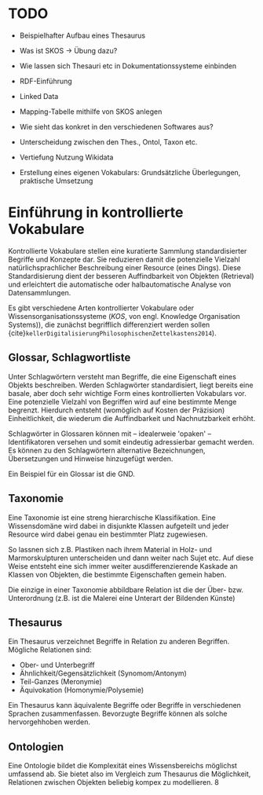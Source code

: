 # TODO

- Beispielhafter Aufbau eines Thesaurus
- Was ist SKOS -> Übung dazu?
- Wie lassen sich Thesauri etc in Dokumentationssysteme einbinden
- RDF-Einführung
- Linked Data

- Mapping-Tabelle mithilfe von SKOS anlegen
- Wie sieht das konkret in den verschiedenen Softwares aus?
- Unterscheidung zwischen den Thes., Ontol, Taxon etc.

- Vertiefung Nutzung Wikidata

- Erstellung eines eigenen Vokabulars: Grundsätzliche Überlegungen, praktische Umsetzung

# Einführung in kontrollierte Vokabulare

Kontrollierte Vokabulare stellen eine kuratierte Sammlung standardisierter Begriffe und Konzepte dar.
Sie reduzieren damit die potenzielle Vielzahl natürlichsprachlicher Beschreibung einer Resource (eines Dings).
Diese Standardisierung dient der besseren Auffindbarkeit von Objekten (Retrieval) und erleichtert die automatische oder halbautomatische Analyse von Datensammlungen.


Es gibt verschiedene Arten kontrollierter Vokabulare oder Wissensorganisationssysteme (*KOS*, von engl. Knowledge Organisation Systems)), die zunächst begrifflich differenziert werden sollen {cite}`kellerDigitalisierungPhilosophischenZettelkastens2014`).

## Glossar, Schlagwortliste

Unter Schlagwörtern versteht man Begriffe, die eine Eigenschaft eines Objekts beschreiben.
Werden Schlagwörter standardisiert, liegt bereits eine basale, aber doch sehr wichtige Form eines kontrollierten Vokabulars vor.
Eine potenzielle Vielzahl von Begriffen wird auf eine bestimmte Menge begrenzt.
Hierdurch entsteht (womöglich auf Kosten der Präzision) Einheitlichkeit, die wiederum die Auffindbarkeit und Nachnutzbarkeit erhöht.

Schlagwörter in Glossaren können mit – idealerweie 'opaken' – Identifikatoren versehen und somit eindeutig adressierbar gemacht werden.
Es können zu den Schlagwörtern alternative Bezeichnungen, Übersetzungen und Hinweise hinzugefügt werden.

Ein Beispiel für ein Glossar ist die GND.


## Taxonomie

Eine Taxonomie ist eine streng hierarchische Klassifikation.
Eine Wissensdomäne wird dabei in disjunkte Klassen aufgeteilt und jeder Resource wird dabei genau ein bestimmter Platz zugewiesen.

So lassnen sich z.B. Plastiken nach ihrem Material in Holz- und Marmorskulpturen unterscheiden und dann weiter nach Sujet etc.
Auf diese Weise entsteht eine sich immer weiter ausdifferenzierende Kaskade an Klassen von Objekten, die bestimmte Eigenschaften gemein haben.

Die einzige in einer Taxonomie abbildbare Relation ist die der Über- bzw. Unterordnung (z.B. ist die Malerei eine Unterart der Bildenden Künste)

## Thesaurus

Ein Thesaurus verzeichnet Begriffe in Relation zu anderen Begriffen.
Mögliche Relationen sind:

- Ober- und Unterbegriff
- Ähnlichkeit/Gegensätzlichkeit (Synomom/Antonym)
- Teil-Ganzes (Meronymie)
- Äquivokation (Homonymie/Polysemie)

Ein Thesaurus kann äquivalente Begriffe oder Begriffe in verschiedenen Sprachen zusammenfassen.
Bevorzugte Begriffe können als solche hervorgehhoben werden.

## Ontologien

Eine Ontologie bildet die Komplexität eines Wissensbereichs möglichst umfassend ab.
Sie bietet also im Vergleich zum Thesaurus die Möglichkeit, Relationen zwischen Objekten beliebig kompex zu modellieren.
8